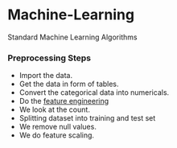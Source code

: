 # Machine-Learning
Standard Machine Learning Algorithms

### Preprocessing Steps

* Import the data.
* Get the data in form of tables.
* Convert the categorical data into numericals.
* Do the [feature engineering](https://www.geeksforgeeks.org/what-is-feature-engineering/)
* We look at the count.
* Splitting dataset into training and test set
* We remove null values.
* We do feature scaling.